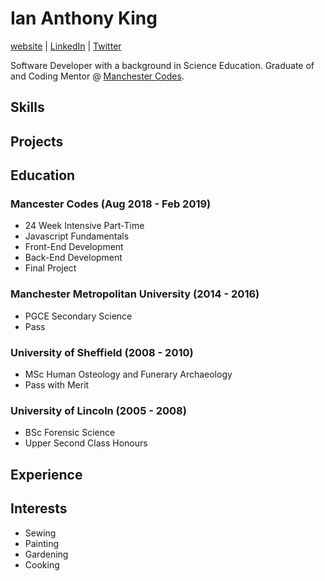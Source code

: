 # Ian Anthony King
[website](www.ian-antking.github.io) | [LinkedIn](https://www.linkedin.com/in/ian-king-6b135056) | [Twitter](https://twitter.com/antkingian)

Software Developer with a background in Science Education. Graduate of and Coding Mentor @ [Manchester Codes](https://www.manchestercodes.com/).

## Skills

## Projects

## Education

### Mancester Codes (Aug 2018 - Feb 2019)

  - 24 Week Intensive Part-Time
  - Javascript Fundamentals
  - Front-End Development
  - Back-End Development
  - Final Project

### Manchester Metropolitan University (2014 - 2016)

  - PGCE Secondary Science
  - Pass

### University of Sheffield (2008 - 2010)

  - MSc Human Osteology and Funerary Archaeology
  - Pass with Merit

### University of Lincoln (2005 - 2008)
  
  - BSc Forensic Science
  - Upper Second Class Honours

## Experience

## Interests

  - Sewing
  - Painting
  - Gardening
  - Cooking
